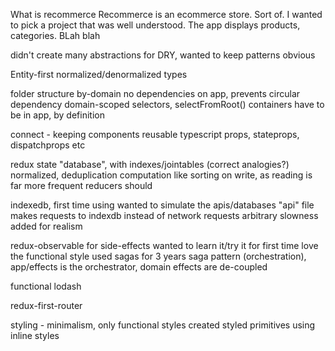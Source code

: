 What is recommerce
Recommerce is an ecommerce store. Sort of. I wanted to pick a project that was well understood. The app displays products, categories. BLah blah

didn't create many abstractions for DRY, wanted to keep patterns obvious

Entity-first
normalized/denormalized types

folder structure
by-domain
no dependencies on app, prevents circular dependency
domain-scoped selectors, selectFromRoot()
containers have to be in app, by definition

connect - keeping components reusable
typescript props, stateprops, dispatchprops etc

redux state
"database", with indexes/jointables (correct analogies?)
normalized, deduplication
computation like sorting on write, as reading is far more frequent
reducers should

indexedb, first time using
wanted to simulate the apis/databases
"api" file makes requests to indexdb instead of network requests
arbitrary slowness added for realism

redux-observable for side-effects
wanted to learn it/try it for first time
love the functional style
used sagas for 3 years
saga pattern (orchestration), app/effects is the orchestrator, domain effects are de-coupled

functional lodash

redux-first-router

styling - minimalism, only functional styles
created styled primitives using inline styles





